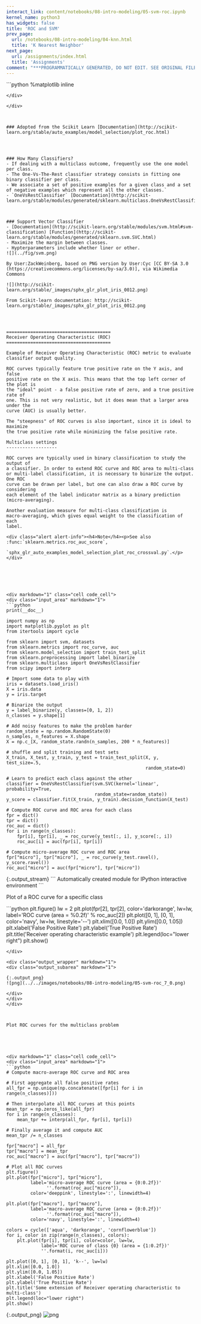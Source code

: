 ```yaml
---
interact_link: content/notebooks/08-intro-modeling/05-svm-roc.ipynb
kernel_name: python3
has_widgets: false
title: 'ROC and SVM'
prev_page:
  url: /notebooks/08-intro-modeling/04-knn.html
  title: 'K Nearest Neighbor'
next_page:
  url: /assignments/index.html
  title: 'Assignments'
comment: "***PROGRAMMATICALLY GENERATED, DO NOT EDIT. SEE ORIGINAL FILES IN /content***"
---
```



<div markdown="1" class="cell code_cell">
<div class="input_area" markdown="1">
```python
%matplotlib inline

```
</div>

</div>



### Adopted from the Scikit Learn [Documentation](http://scikit-learn.org/stable/auto_examples/model_selection/plot_roc.html)




### How Many Classifiers?
- If dealing with a multiclass outcome, frequently use the one model per class. 
- The One-Vs-The-Rest classifier strategy consists in fitting one binary classifier per class. 
- We associate a set of positive examples for a given class and a set of negative examples which represent all the other classes.`
- `OneVsRestClassifier` [Documentation](http://scikit-learn.org/stable/modules/generated/sklearn.multiclass.OneVsRestClassifier.html)



### Support Vector Classifier
- [Documentation](http://scikit-learn.org/stable/modules/svm.html#svm-classification) [Function](http://scikit-learn.org/stable/modules/generated/sklearn.svm.SVC.html)
- Maximize the margin between classes. 
- Hypterparameters include whether liner or other. 
![](../fig/svm.png)

By User:ZackWeinberg, based on PNG version by User:Cyc [CC BY-SA 3.0 (https://creativecommons.org/licenses/by-sa/3.0)], via Wikimedia Commons

![](http://scikit-learn.org/stable/_images/sphx_glr_plot_iris_0012.png)

From Scikit-learn documentation: http://scikit-learn.org/stable/_images/sphx_glr_plot_iris_0012.png 




=======================================
Receiver Operating Characteristic (ROC)
=======================================

Example of Receiver Operating Characteristic (ROC) metric to evaluate
classifier output quality.

ROC curves typically feature true positive rate on the Y axis, and false
positive rate on the X axis. This means that the top left corner of the plot is
the "ideal" point - a false positive rate of zero, and a true positive rate of
one. This is not very realistic, but it does mean that a larger area under the
curve (AUC) is usually better.

The "steepness" of ROC curves is also important, since it is ideal to maximize
the true positive rate while minimizing the false positive rate.

Multiclass settings
-------------------

ROC curves are typically used in binary classification to study the output of
a classifier. In order to extend ROC curve and ROC area to multi-class
or multi-label classification, it is necessary to binarize the output. One ROC
curve can be drawn per label, but one can also draw a ROC curve by considering
each element of the label indicator matrix as a binary prediction
(micro-averaging).

Another evaluation measure for multi-class classification is
macro-averaging, which gives equal weight to the classification of each
label.

<div class="alert alert-info"><h4>Note</h4><p>See also :func:`sklearn.metrics.roc_auc_score`,
             `sphx_glr_auto_examples_model_selection_plot_roc_crossval.py`.</p></div>






<div markdown="1" class="cell code_cell">
<div class="input_area" markdown="1">
```python
print(__doc__)

import numpy as np
import matplotlib.pyplot as plt
from itertools import cycle

from sklearn import svm, datasets
from sklearn.metrics import roc_curve, auc
from sklearn.model_selection import train_test_split
from sklearn.preprocessing import label_binarize
from sklearn.multiclass import OneVsRestClassifier
from scipy import interp

# Import some data to play with
iris = datasets.load_iris()
X = iris.data
y = iris.target

# Binarize the output
y = label_binarize(y, classes=[0, 1, 2])
n_classes = y.shape[1]

# Add noisy features to make the problem harder
random_state = np.random.RandomState(0)
n_samples, n_features = X.shape
X = np.c_[X, random_state.randn(n_samples, 200 * n_features)]

# shuffle and split training and test sets
X_train, X_test, y_train, y_test = train_test_split(X, y, test_size=.5,
                                                    random_state=0)

# Learn to predict each class against the other
classifier = OneVsRestClassifier(svm.SVC(kernel='linear', probability=True,
                                 random_state=random_state))
y_score = classifier.fit(X_train, y_train).decision_function(X_test)

# Compute ROC curve and ROC area for each class
fpr = dict()
tpr = dict()
roc_auc = dict()
for i in range(n_classes):
    fpr[i], tpr[i], _ = roc_curve(y_test[:, i], y_score[:, i])
    roc_auc[i] = auc(fpr[i], tpr[i])

# Compute micro-average ROC curve and ROC area
fpr["micro"], tpr["micro"], _ = roc_curve(y_test.ravel(), y_score.ravel())
roc_auc["micro"] = auc(fpr["micro"], tpr["micro"])

```
</div>

<div class="output_wrapper" markdown="1">
<div class="output_subarea" markdown="1">
{:.output_stream}
```
Automatically created module for IPython interactive environment
```
</div>
</div>
</div>



Plot of a ROC curve for a specific class





<div markdown="1" class="cell code_cell">
<div class="input_area" markdown="1">
```python
plt.figure()
lw = 2
plt.plot(fpr[2], tpr[2], color='darkorange',
         lw=lw, label='ROC curve (area = %0.2f)' % roc_auc[2])
plt.plot([0, 1], [0, 1], color='navy', lw=lw, linestyle='--')
plt.xlim([0.0, 1.0])
plt.ylim([0.0, 1.05])
plt.xlabel('False Positive Rate')
plt.ylabel('True Positive Rate')
plt.title('Receiver operating characteristic example')
plt.legend(loc="lower right")
plt.show()

```
</div>

<div class="output_wrapper" markdown="1">
<div class="output_subarea" markdown="1">

{:.output_png}
![png](../../images/notebooks/08-intro-modeling/05-svm-roc_7_0.png)

</div>
</div>
</div>



Plot ROC curves for the multiclass problem





<div markdown="1" class="cell code_cell">
<div class="input_area" markdown="1">
```python
# Compute macro-average ROC curve and ROC area

# First aggregate all false positive rates
all_fpr = np.unique(np.concatenate([fpr[i] for i in range(n_classes)]))

# Then interpolate all ROC curves at this points
mean_tpr = np.zeros_like(all_fpr)
for i in range(n_classes):
    mean_tpr += interp(all_fpr, fpr[i], tpr[i])

# Finally average it and compute AUC
mean_tpr /= n_classes

fpr["macro"] = all_fpr
tpr["macro"] = mean_tpr
roc_auc["macro"] = auc(fpr["macro"], tpr["macro"])

# Plot all ROC curves
plt.figure()
plt.plot(fpr["micro"], tpr["micro"],
         label='micro-average ROC curve (area = {0:0.2f})'
               ''.format(roc_auc["micro"]),
         color='deeppink', linestyle=':', linewidth=4)

plt.plot(fpr["macro"], tpr["macro"],
         label='macro-average ROC curve (area = {0:0.2f})'
               ''.format(roc_auc["macro"]),
         color='navy', linestyle=':', linewidth=4)

colors = cycle(['aqua', 'darkorange', 'cornflowerblue'])
for i, color in zip(range(n_classes), colors):
    plt.plot(fpr[i], tpr[i], color=color, lw=lw,
             label='ROC curve of class {0} (area = {1:0.2f})'
             ''.format(i, roc_auc[i]))

plt.plot([0, 1], [0, 1], 'k--', lw=lw)
plt.xlim([0.0, 1.0])
plt.ylim([0.0, 1.05])
plt.xlabel('False Positive Rate')
plt.ylabel('True Positive Rate')
plt.title('Some extension of Receiver operating characteristic to multi-class')
plt.legend(loc="lower right")
plt.show()

```
</div>

<div class="output_wrapper" markdown="1">
<div class="output_subarea" markdown="1">

{:.output_png}
![png](../../images/notebooks/08-intro-modeling/05-svm-roc_9_0.png)

</div>
</div>
</div>

